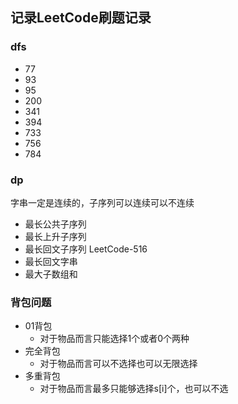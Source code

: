 ## 记录LeetCode刷题记录


### dfs

- 77 
- 93
- 95
- 200
- 341
- 394
- 733
- 756
- 784


### dp

字串一定是连续的，子序列可以连续可以不连续
- 最长公共子序列
- 最长上升子序列
- 最长回文子序列 LeetCode-516
- 最长回文字串
- 最大子数组和



### 背包问题

- 01背包
  - 对于物品而言只能选择1个或者0个两种
- 完全背包
  - 对于物品而言可以不选择也可以无限选择
- 多重背包
  - 对于物品而言最多只能够选择s[i]个，也可以不选
